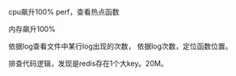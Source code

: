 cpu飙升100%
perf，查看热点函数

内存飙升100%

依据log查看文件中某行log出现的次数，
依据log次数，定位函数位置。

排查代码逻辑，发现是redis存在1个大key。20M。
